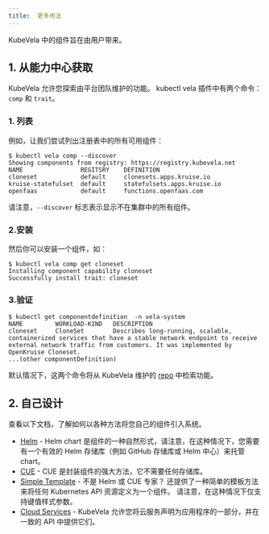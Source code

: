 ```yaml
---
title:  更多用法
---
```


KubeVela 中的组件旨在由用户带来。

## 1. 从能力中心获取

KubeVela 允许您探索由平台团队维护的功能。
kubectl vela 插件中有两个命令：`comp` 和 `trait`。

<!-- 如果您尚未安装 kubectl vela 插件：请参阅 [这里](../../developers/references/kubectl-plugin#install-kubectl-vela-plugin)。 -->

### 1. 列表

例如，让我们尝试列出注册表中的所有可用组件：

```shell
$ kubectl vela comp --discover
Showing components from registry: https://registry.kubevela.net
NAME              	REGITSRY	DEFINITION                 	
cloneset          	default	    clonesets.apps.kruise.io
kruise-statefulset	default	    statefulsets.apps.kruise.io
openfaas          	default	    functions.openfaas.com
````
请注意，`--discover` 标志表示显示不在集群中的所有组件。

### 2.安装
然后你可以安装一个组件，如：

```shell
$ kubectl vela comp get cloneset
Installing component capability cloneset
Successfully install trait: cloneset                                                                                                 
```

### 3.验证

```shell
$ kubectl get componentdefinition  -n vela-system
NAME         WORKLOAD-KIND   DESCRIPTION
cloneset     CloneSet        Describes long-running, scalable, containerized services that have a stable network endpoint to receive external network traffic from customers. It was implemented by OpenKruise Cloneset.
...(other componentDefinition)

```

默认情况下，这两个命令将从 KubeVela 维护的 [repo](https://registry.kubevela.net) 中检索功能。

## 2. 自己设计
查看以下文档，了解如何以各种方法将您自己的组件引入系统。

- [Helm](../../platform-engineers/helm/component) - Helm chart 是组件的一种自然形式，请注意，在这种情况下，您需要有一个有效的 Helm 存储库（例如 GitHub 存储库或 Helm 中心）来托管 chart。
- [CUE](../../platform-engineers/cue/component) - CUE 是封装组件的强大方法，它不需要任何存储库。
- [Simple Template](../../platform-engineers/kube/component) - 不是 Helm 或 CUE 专家？ 还提供了一种简单的模板方法来将任何 Kubernetes API 资源定义为一个组件。 请注意，在这种情况下仅支持键值样式参数。
- [Cloud Services](../../platform-engineers/cloud-services) - KubeVela 允许您将云服务声明为应用程序的一部分，并在一致的 API 中提供它们。
